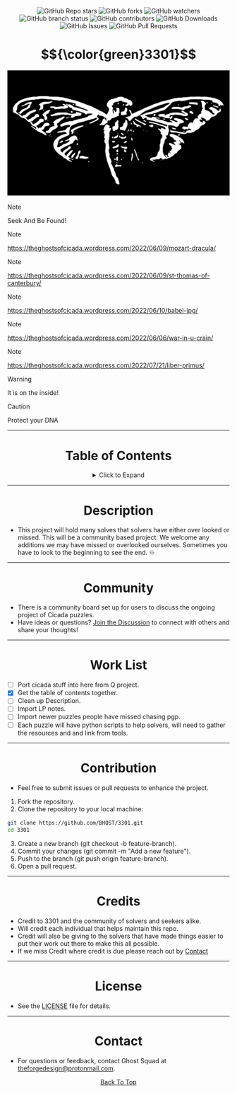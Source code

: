 <a id="top"></a>

<p align="center">
  <img src="https://img.shields.io/github/stars/BHQST/3301" alt="GitHub Repo stars">
  <img src="https://img.shields.io/github/forks/BHQST/3301" alt="GitHub forks">
  <img src="https://img.shields.io/github/watchers/BHQST/3301" alt="GitHub watchers">
  <img src="https://img.shields.io/github/checks-status/BHQST/3301/main" alt="GitHub branch status">
  <img src="https://img.shields.io/github/contributors-anon/BHQST/3301" alt="GitHub contributors">
  <img src="https://img.shields.io/github/downloads/BHQST/3301/total" alt="GitHub Downloads">
  <img src="https://img.shields.io/github/issues/BHQST/3301" alt="GitHub Issues">
  <img src="https://img.shields.io/github/issues-pr/BHQST/3301" alt="GitHub Pull Requests">
</p>

<h1 id="centered-header" align="center">$${\color{green}3301}$$</h1> 

![Logo](Logo.jpg)

> [!NOTE]  
> Seek And Be Found!

> [!NOTE]
> https://theghostsofcicada.wordpress.com/2022/06/09/mozart-dracula/

> [!NOTE]
> https://theghostsofcicada.wordpress.com/2022/06/09/st-thomas-of-canterbury/

> [!NOTE]
> https://theghostsofcicada.wordpress.com/2022/06/10/babel-jpg/

> [!NOTE]
> https://theghostsofcicada.wordpress.com/2022/06/06/war-in-u-crain/

> [!NOTE]
> https://theghostsofcicada.wordpress.com/2022/07/21/liber-primus/

> [!WARNING]
> It is on the inside!

> [!CAUTION]
> Protect your DNA

***

<h1 align="center">Table of Contents</h1>

<div align="center">
  <details>
    <summary>Click to Expand</summary>
    <ul align="left">
      <li><a href="#Description">Description</a></li>
      <li><a href="#Community">Community</a></li>
      <li><a href="#Work List">Work List</a></li>
      <li><a href="#Contribution">Contribution</a></li>
      <li><a href="#Credits">Credits</a></li>
      <li><a href="#License">License</a></li>
      <li><a href="#Contact">Contact</a></li>
    </ul>
  </details>
</div>

***

<h1 align="center">Description</h1>

- This project will hold many solves that solvers have either over looked or missed. This will be a community based project. We welcome any additions we may have missed or overlooked ourselves. Sometimes you have to look to the beginning to see the end. ♾️ 

***

<h1 align="center">Community</h1>

- There is a community board set up for users to discuss the ongoing project of Cicada puzzles.
- Have ideas or questions? [Join the Discussion](https://github.com/BHQST/3301/discussions) to connect with others and share your thoughts!

***

<h1 align="center">Work List</h1>

  - [ ] Port cicada stuff into here from Q project.
  - [x] Get the table of contents together.
  - [ ] Clean up Description.
  - [ ] Import LP notes.
  - [ ] Import newer puzzles people have missed chasing pgp.
  - [ ] Each puzzle will have python scripts to help solvers, will need to gather the resources and and link from tools. 

***

<h1 align="center">Contribution</h1>

- Feel free to submit issues or pull requests to enhance the project.

1. Fork the repository.
2. Clone the repository to your local machine:
```bash
git clone https://github.com/BHQST/3301.git
cd 3301
```
3. Create a new branch (git checkout -b feature-branch).
4. Commit your changes (git commit -m "Add a new feature").
5. Push to the branch (git push origin feature-branch).
6. Open a pull request.

***

<h1 align="center">Credits</h1>

- Credit to 3301 and the community of solvers and seekers alike.
- Will credit each individual that helps maintain this repo.
- Credit will also be giving to the solvers that have made things easier to put their work out there to make this all possible.
- If we miss Credit where credit is due please reach out by [Contact](#Contact)

  
***

<h1 align="center">License</h1>

- See the [LICENSE](LICENSE) file for details.

***

<h1 align="center">Contact</h1>

- For questions or feedback, contact Ghost Squad at theforgedesign@protonmail.com.

<p align="center">
  <a href="#top">Back To Top</a>
</p>
